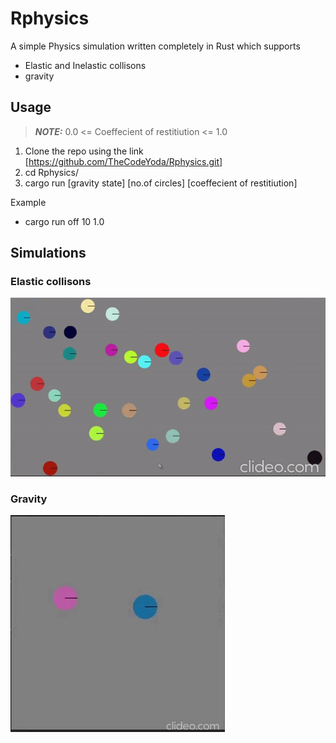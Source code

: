 # Rphysics
A simple Physics simulation written completely in Rust which supports
* Elastic and Inelastic collisons
* gravity

## Usage

> **_NOTE:_**  0.0 <= Coeffecient of restitiution <= 1.0

1. Clone the repo using the link [https://github.com/TheCodeYoda/Rphysics.git]
2. cd Rphysics/
3. cargo run [gravity state] [no.of circles] [coeffecient of restitiution]

Example 

* cargo run off 10 1.0

## Simulations

### Elastic collisons
![Elastic Collisons](/gifs/collision.gif)
### Gravity
![Gravity](/gifs/gravity.gif)

